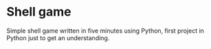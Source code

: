 # Shell game
Simple shell game written in five minutes using Python, first project in Python just to get an understanding.
